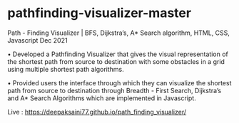 # pathfinding-visualizer-master
Path - Finding Visualizer | BFS, Dijkstra’s, A* Search algorithm, HTML, CSS, Javascript Dec 2021

• Developed a Pathfinding Visualizer that gives the visual representation of the shortest path from source to destination
with some obstacles in a grid using multiple shortest path algorithms.

• Provided users the interface through which they can visualize the shortest path from source to destination through
Breadth - First Search, Dijkstra’s and A* Search Algorithms which are implemented in Javascript.

Live : https://deepaksaini77.github.io/path_finding_visualizer/
